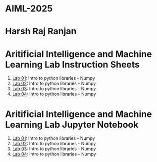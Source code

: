 # AIML-2025
# Harsh Raj Ranjan

# Aritificial Intelligence and Machine Learning Lab Instruction Sheets
1.  [Lab 01](https://github.com/2303a51105/AIML-2025/blob/main/AIML_A1.pdf):  Intro to python libraries - Numpy
2.  [Lab 02](https://github.com/2303a51105/AIML-2025/blob/main/AIML_A2.pdf):  Intro to python libraries - Numpy
3.  [Lab 03]():  Intro to python libraries - Numpy
4.  [Lab 04]():  Intro to python libraries - Numpy

# Aritificial Intelligence and Machine Learning Lab Jupyter Notebook
1.  [Lab 01]():  Intro to python libraries - Numpy
2.  [Lab 02]():  Intro to python libraries - Numpy
3.  [Lab 03]():  Intro to python libraries - Numpy
4.  [Lab 04]():  Intro to python libraries - Numpy
